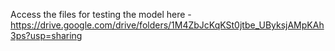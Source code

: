 
Access the files for testing the model here - https://drive.google.com/drive/folders/1M4ZbJcKqKSt0jtbe_UByksjAMpKAh3ps?usp=sharing
